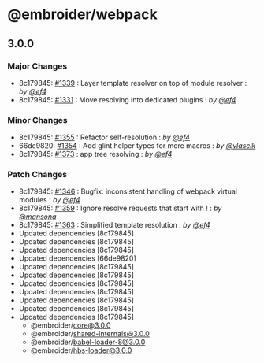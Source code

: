 # @embroider/webpack

## 3.0.0

### Major Changes

- 8c179845: [#1339](https://github.com/embroider-build/embroider/pull/1339) : Layer template resolver on top of module resolver : _by [@ef4](https://github.com/ef4)_
- 8c179845: [#1331](https://github.com/embroider-build/embroider/pull/1331) : Move resolving into dedicated plugins : _by [@ef4](https://github.com/ef4)_

### Minor Changes

- 8c179845: [#1355](https://github.com/embroider-build/embroider/pull/1355) : Refactor self-resolution : _by [@ef4](https://github.com/ef4)_
- 66de9820: [#1354](https://github.com/embroider-build/embroider/pull/1354) : Add glint helper types for more macros : _by [@vlascik](https://github.com/vlascik)_
- 8c179845: [#1373](https://github.com/embroider-build/embroider/pull/1373) : app tree resolving : _by [@ef4](https://github.com/ef4)_

### Patch Changes

- 8c179845: [#1346](https://github.com/embroider-build/embroider/pull/1346) : Bugfix: inconsistent handling of webpack virtual modules : _by [@ef4](https://github.com/ef4)_
- 8c179845: [#1359](https://github.com/embroider-build/embroider/pull/1359) : Ignore resolve requests that start with ! : _by [@mansona](https://github.com/mansona)_
- 8c179845: [#1363](https://github.com/embroider-build/embroider/pull/1363) : Simplified template resolution : _by [@ef4](https://github.com/ef4)_
- Updated dependencies [8c179845]
- Updated dependencies [8c179845]
- Updated dependencies [8c179845]
- Updated dependencies [66de9820]
- Updated dependencies [8c179845]
- Updated dependencies [8c179845]
- Updated dependencies [8c179845]
- Updated dependencies [8c179845]
- Updated dependencies [8c179845]
- Updated dependencies [8c179845]
- Updated dependencies [8c179845]
  - @embroider/core@3.0.0
  - @embroider/shared-internals@3.0.0
  - @embroider/babel-loader-8@3.0.0
  - @embroider/hbs-loader@3.0.0
